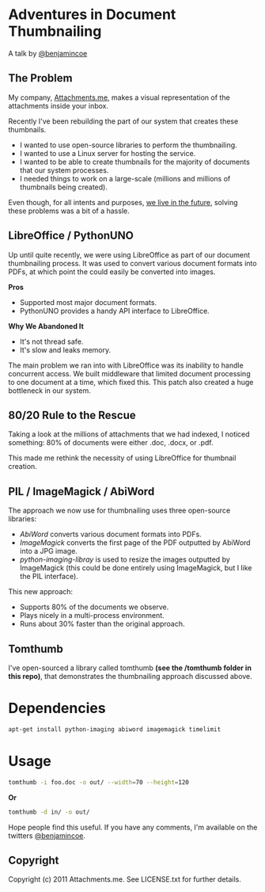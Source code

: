 Adventures in Document Thumbnailing
===================================

A talk by [@benjamincoe](http://twitter.com/#/benjamincoe)

The Problem
-----------

My company, [Attachments.me](http://attachments.me), makes a visual representation of the attachments inside your inbox.

Recently I've been rebuilding the part of our system that creates these thumbnails.

* I wanted to use open-source libraries to perform the thumbnailing.
* I wanted to use a Linux server for hosting the service.
* I wanted to be able to create thumbnails for the majority of documents that our system processes.
* I needed things to work on a large-scale (millions and millions of thumbnails being created).

Even though, for all intents and purposes, [we live in the future](http://www.baconnaise.com/), solving these problems was a bit of a hassle.

LibreOffice / PythonUNO
------------------------------------

Up until quite recently, we were using LibreOffice as part of our document thumbnailing process. It was used to convert various document formats into PDFs, at which point the could easily be converted into images.

**Pros**

* Supported most major document formats.
* PythonUNO provides a handy API interface to LibreOffice.

**Why We Abandoned It**

* It's not thread safe.
* It's slow and leaks memory.

The main problem we ran into with LibreOffice was its inability to handle concurrent access. We built middleware that limited document processing to one document at a time, which fixed this. This patch also created a huge bottleneck in our system.

80/20 Rule to the Rescue
------------------------

Taking a look at the millions of attachments that we had indexed, I noticed something: 80% of documents were either .doc, .docx, or .pdf.

This made me rethink the necessity of using LibreOffice for thumbnail creation.

PIL / ImageMagick / AbiWord
--------------------------

The approach we now use for thumbnailing uses three open-source libraries:

* _AbiWord_ converts various document formats into PDFs.
* _ImageMagick_ converts the first page of the PDF outputted by AbiWord into a JPG image.
* _python-imaging-libray_ is used to resize the images outputted by ImageMagick (this could be done entirely using ImageMagick, but I like the PIL interface).

This new approach:

* Supports 80% of the documents we observe.
* Plays nicely in a multi-process environment.
* Runs about 30% faster than the original approach.

Tomthumb
--------

I've open-sourced a library called tomthumb __(see the /tomthumb folder in this repo)__, that demonstrates the thumbnailing approach discussed above.


Dependencies
============

```bash
apt-get install python-imaging abiword imagemagick timelimit
```

Usage
=====

```bash
tomthumb -i foo.doc -o out/ --width=70 --height=120
```

__Or__

```bash
tomthumb -d in/ -o out/
```

Hope people find this useful. If you have any comments, I'm available on the twitters [@benjamincoe](http://twitter.com/#/benjamincoe).

Copyright
---------

Copyright (c) 2011 Attachments.me. See LICENSE.txt for further details.